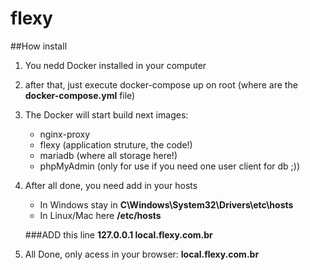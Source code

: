 # flexy

##How install

1. You nedd Docker installed in your computer
2. after that, just execute docker-compose up on root (where are the **docker-compose.yml** file)
3. The Docker will start build next images:
    - nginx-proxy
    - flexy (application struture, the code!)
    - mariadb (where all storage here!)
    - phpMyAdmin (only for use if you need one user client for db ;))
4. After all done, you need add in your hosts
    - In Windows stay  in  **C\Windows\System32\Drivers\etc\hosts**
    - In Linux/Mac here **/etc/hosts**

    ###ADD this line
    **127.0.0.1     local.flexy.com.br**
5.  All Done, only acess in your browser: **local.flexy.com.br**
